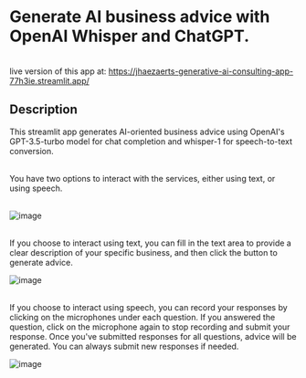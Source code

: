 # **Generate AI business advice with OpenAI Whisper and ChatGPT.**


<br>live version of this app at: https://jhaezaerts-generative-ai-consulting-app-77h3ie.streamlit.app/


## Description

This streamlit app generates AI-oriented business advice using OpenAI's GPT-3.5-turbo model for chat completion and whisper-1 for speech-to-text conversion.

<br>You have two options to interact with the services, either using text, or using speech.

<br>![image](https://user-images.githubusercontent.com/72695808/227738448-f9b1deb7-b06b-4f64-b856-baeb1f196899.png)


<br>If you choose to interact using text, you can fill in the text area to provide a clear description of your specific business, and then click the button to generate advice.

![image](https://user-images.githubusercontent.com/72695808/227738078-4b308d1e-419b-4548-b7c4-d1c54c2f4b1f.png)


<br>If you choose to interact using speech, you can record your responses by clicking on the microphones under each question. If you answered the question, click on the microphone again to stop recording and submit your response. Once you've submitted responses for all questions, advice will be generated. You can always submit new responses if needed.

![image](https://user-images.githubusercontent.com/72695808/227738156-7cb7e6e5-5d22-4194-b3ba-3b1a15bbd1b2.png)
